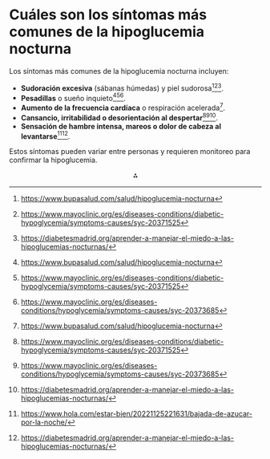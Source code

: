 # Cuáles son los síntomas más comunes de la hipoglucemia nocturna

Los síntomas más comunes de la hipoglucemia nocturna incluyen:

- **Sudoración excesiva** (sábanas húmedas) y piel sudorosa[^1][^2][^7].
- **Pesadillas** o sueño inquieto[^1][^2][^6].
- **Aumento de la frecuencia cardíaca** o respiración acelerada[^1].
- **Cansancio, irritabilidad o desorientación al despertar**[^2][^6][^7].
- **Sensación de hambre intensa, mareos o dolor de cabeza al levantarse**[^3][^7].

Estos síntomas pueden variar entre personas y requieren monitoreo para confirmar la hipoglucemia.

<div style="text-align: center">⁂</div>

[^1]: https://www.bupasalud.com/salud/hipoglucemia-nocturna

[^2]: https://www.mayoclinic.org/es/diseases-conditions/diabetic-hypoglycemia/symptoms-causes/syc-20371525

[^3]: https://www.hola.com/estar-bien/20221125221631/bajada-de-azucar-por-la-noche/

[^4]: https://www.cun.es/enfermedades-tratamientos/enfermedades/hipoglucemia

[^5]: https://cuidar.org/diabetes.php?id=20

[^6]: https://www.mayoclinic.org/es/diseases-conditions/hypoglycemia/symptoms-causes/syc-20373685

[^7]: https://diabetesmadrid.org/aprender-a-manejar-el-miedo-a-las-hipoglucemias-nocturnas/

[^8]: https://www.cigna.com/es-us/knowledge-center/hw/hipoglucemia-nocturna-uq2844

